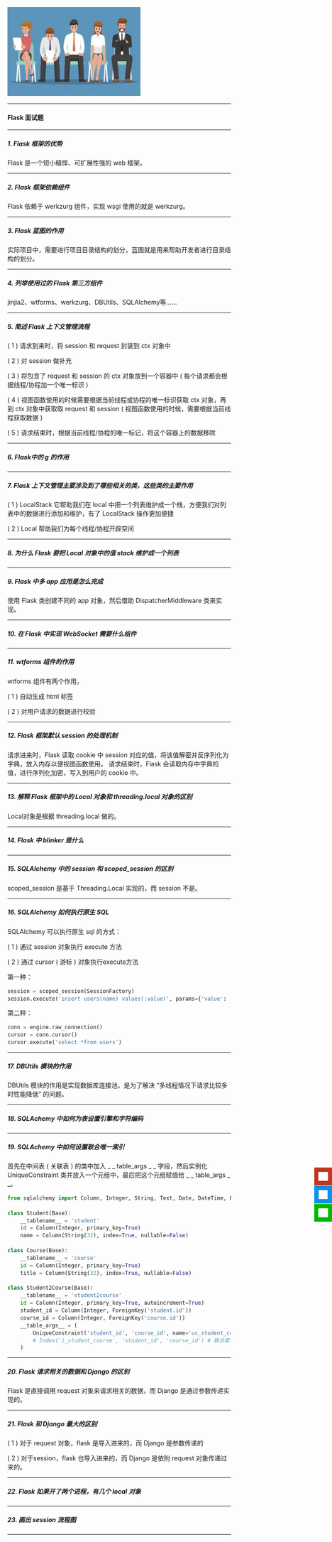 ![](../img/python-interview.jpg)
<hr>

#### Flask 面试题
<hr>

##### 1. Flask 框架的优势
Flask 是一个短小精悍、可扩展性强的 web 框架。

<hr>

##### 2. Flask 框架依赖组件
Flask 依赖于 werkzurg 组件，实现 wsgi 使用的就是 werkzurg。

<hr>

##### 3. Flask 蓝图的作用
实际项目中，需要进行项目目录结构的划分，蓝图就是用来帮助开发者进行目录结构的划分。

<hr>

##### 4. 列举使用过的 Flask 第三方组件
jinjia2、wtforms、werkzurg、DBUtils、SQLAlchemy等……

<hr>

##### 5. 简述 Flask 上下文管理流程
( 1 ) 请求到来时，将 session 和 request 封装到 ctx 对象中

( 2 ) 对 session 做补充

( 3 ) 将包含了 request 和 session 的 ctx 对象放到一个容器中 ( 每个请求都会根据线程/协程加一个唯一标识 )

( 4 ) 视图函数使用的时候需要根据当前线程或协程的唯一标识获取 ctx 对象，再到 ctx 对象中获取取 request 和 session ( 视图函数使用的时候，需要根据当前线程获取数据 )

( 5 ) 请求结束时，根据当前线程/协程的唯一标记，将这个容器上的数据移除

<hr>

##### 6. Flask中的 g 的作用

<hr>

##### 7. Flask 上下文管理主要涉及到了哪些相关的类，这些类的主要作用
( 1 ) LocalStack 它帮助我们在 local 中把一个列表维护成一个栈，方便我们对列表中的数据进行添加和维护，有了 LocalStack 操作更加便捷

( 2 ) Local 帮助我们为每个线程/协程开辟空间

<hr>

##### 8. 为什么 Flask 要把 Local 对象中的值 stack 维护成一个列表

<hr>


##### 9. Flask 中多 app 应用是怎么完成
使用 Flask 类创建不同的 app 对象，然后借助 DispatcherMiddleware 类来实现。

<hr>

##### 10. 在 Flask 中实现 WebSocket 需要什么组件
<hr>

##### 11. wtforms 组件的作用
wtforms 组件有两个作用，

( 1 ) 自动生成 html 标签

( 2 ) 对用户请求的数据进行校验

<hr>

##### 12. Flask 框架默认 session 的处理机制
请求进来时，Flask 读取 cookie 中 session 对应的值，<font>将该值解密并反序列化为字典，放入内存以便视图函数使用</font>。 请求结束时，Flask 会读取内存中字典的值，进行序列化加密，写入到用户的 cookie 中。

<hr>

##### 13. 解释 Flask 框架中的 Local 对象和 threading.local 对象的区别
Local对象是根据 threading.local 做的。

<hr>

##### 14. Flask 中 blinker 是什么

<hr>

##### 15. SQLAlchemy 中的 session 和 scoped_session 的区别
scoped_session 是基于 Threading.Local 实现的，而 session 不是。

<hr>

##### 16. SQLAlchemy 如何执行原生 SQL
SQLAlchemy 可以执行原生 sql 的方式：

( 1 ) 通过 session 对象执行 execute 方法

( 2 ) 通过 cursor ( 游标 ) 对象执行execute方法

第一种：
```python
session = scoped_session(SessionFactory)
session.execute('insert users(name) values(:value)', params={'value': 'thanlon'})
```
第二种：
```python
conn = engine.raw_connection()
cursor = conn.cursor()
cursor.execute('select *from users')
```
<hr>

##### 17. DBUtils 模块的作用
DBUtils 模块的作用是实现数据库连接池，是为了解决 <font>“多线程情况下请求比较多时性能降低”</font> 的问题。

<hr>

##### 18. SQLAchemy 中如何为表设置引擎和字符编码

<hr>


##### 19. SQLAchemy 中如何设置联合唯一索引
首先在中间表 ( 关联表 ) 的类中加入 \_ \_ table_args \_ \_ 字段，然后实例化 UniqueConstraint 类并放入一个元组中，最后把这个元组赋值给 \_ \_ table_args \_ \_。
```python
from sqlalchemy import Column, Integer, String, Text, Date, DateTime, ForeignKey, UniqueConstraint, Index

class Student(Base):
    __tablename__ = 'student'
    id = Column(Integer, primary_key=True)
    name = Column(String(32), index=True, nullable=False)

class Course(Base):
    __tablename__ = 'course'
    id = Column(Integer, primary_key=True)
    title = Column(String(32), index=True, nullable=False)

class Student2Course(Base):
    __tablename__ = 'student2course'
    id = Column(Integer, primary_key=True, autoincrement=True)
    student_id = Column(Integer, ForeignKey('student.id'))
    course_id = Column(Integer, ForeignKey('course.id'))
    __table_args__ = (
        UniqueConstraint('student_id', 'course_id', name='uc_student_course'),  # 联合唯一索引
        # Index('i_student_course', 'student_id', 'course_id') # 联合索引
    )
```
<hr>

##### 20. Flask 请求相关的数据和 Django 的区别
Flask 是直接调用 request 对象来请求相关的数据，而 Django 是通过参数传递实现的。

<hr>

##### 21. Flask 和 Django 最大的区别
( 1 ) 对于 request 对象，flask 是导入进来的，而 Django 是参数传递的

( 2 ) 对于session，flask 也导入进来的，而 Django 是依附 request 对象传递过来的。

<hr>

##### 22. Flask 如果开了两个进程，有几个 local 对象

<hr>

##### 23. 画出 session 流程图

<hr>

<div style="width: 60px;height: auto;z-index: 99;bottom: 30%;position: fixed;right: 0px" id="plug-ins">
    <div style="position: relative;float: right">
        <a target="" href="javascript:;" id="weibo"
           style="display: block;width: 40px;height: 40px;background-color: #c4351b;margin-top: 1px;">
            <img width="22" height="20" src="../img/weibo.png" alt=""
                 style="margin-top: 10px;margin-left: 9px">
        </a>
         <a target="_blank" href="http://sighttp.qq.com/authd?IDKEY=5838160dbeb2a49f264d5e2d13d6336248d74a60cf56ecad" id="qq" style="display: block;width: 40px;height: 40px;background-color:#0e91e8;margin-top: 1px">
            <img width="20" height="20" src="../img/qq.png" 
                 style="margin-top: 10px;margin-left: 10px" alt="点击这里给我发消息" title="点击这里给我发消息">
        </a>
        <a href="javascript:" id="wechat"
           style="display: block;width: 40px;height: 40px;background-color:#01b901;margin-top:1px">
            <img width="22" height="20" src="../img/wechat.png"
                 style="margin-top: 10px;margin-left: 9px">
        </a>
        <a href="javascript:" id="go_top"
           style="display: none;width: 40px;height: 40px;background-color: #b5b5b5;margin-top: 1px">
            <img width="22" height="20" src="../img/top.png" alt=""
                 style="margin-top: 10px;margin-left: 9px">
        </a>
    </div>
</div>
<div style="width: auto;height: auto;z-index: 99;position: fixed;left: 0;bottom: 0;" id="support_us" hidden="hidden">
        <div id="alipei_and_wechat">
            <button type="button" class="close"><span aria-hidden="true">&times;</span></button>
            <img class="img-responsive" width="180px" height="" src="../img/public/33659FBDE4AF3F7A005E17D9BA173D04.jpg" alt="..."><br>
            <img class="img-responsive" width="180px" height="" src="../img/public/B37F6EA6DF3F4C1CA0A65C0E80AE131E.jpg" alt="...">
        </div>
</div>